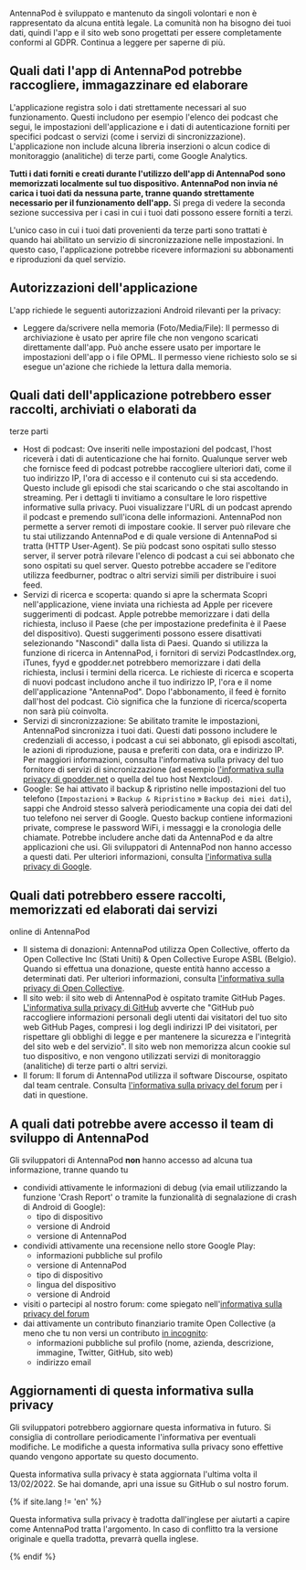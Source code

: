 AntennaPod è sviluppato e mantenuto da singoli volontari e non è rappresentato da
alcuna entità legale. La comunità non ha bisogno dei tuoi dati, quindi l'app e
il sito web sono progettati per essere completamente conformi al GDPR. Continua
a leggere per saperne di più.

## Quali dati l'app di AntennaPod potrebbe raccogliere, immagazzinare ed elaborare

L'applicazione registra solo i dati strettamente necessari al suo funzionamento.
Questi includono per esempio l'elenco dei podcast che segui, le impostazioni
dell'applicazione e i dati di autenticazione forniti per specifici podcast o
servizi (come i servizi di sincronizzazione). L'applicazione non include alcuna
libreria inserzioni o alcun codice di monitoraggio (analitiche) di terze parti,
come Google Analytics.

**Tutti i dati forniti e creati durante l'utilizzo dell'app di AntennaPod sono
memorizzati localmente sul tuo dispositivo. AntennaPod non invia né carica i
tuoi dati da nessuna parte, tranne quando strettamente necessario per il
funzionamento dell'app.** Si prega di vedere la seconda sezione successiva per i
casi in cui i tuoi dati possono essere forniti a terzi.

L'unico caso in cui i tuoi dati provenienti da terze parti sono trattati è quando
hai abilitato un servizio di sincronizzazione nelle impostazioni. In questo
caso, l'applicazione potrebbe ricevere informazioni su abbonamenti e
riproduzioni da quel servizio.

## Autorizzazioni dell'applicazione

L'app richiede le seguenti autorizzazioni Android rilevanti per la privacy:

- Leggere da/scrivere nella memoria (Foto/Media/File): Il permesso di
archiviazione è usato per aprire file che non vengono scaricati direttamente
dall'app. Può anche essere usato per importare le impostazioni dell'app o i file
OPML. Il permesso viene richiesto solo se si esegue un'azione che richiede la
lettura dalla memoria.

## Quali dati dell'applicazione potrebbero esser raccolti, archiviati o elaborati da
terze parti

- Host di podcast: Ove inseriti nelle impostazioni del podcast, l'host riceverà i
dati di autenticazione che hai fornito. Qualunque server web che fornisce feed
di podcast potrebbe raccogliere ulteriori dati, come il tuo indirizzo IP, l'ora
di accesso e il contenuto cui si sta accedendo. Questo include gli episodi che
stai scaricando o che stai ascoltando in streaming. Per i dettagli ti invitiamo
a consultare le loro rispettive informative sulla privacy. Puoi visualizzare
l'URL di un podcast aprendo il podcast e premendo sull'icona delle informazioni.
AntennaPod non permette a server remoti di impostare cookie. Il server può
rilevare che tu stai utilizzando AntennaPod e di quale versione di AntennaPod si
tratta (HTTP User-Agent). Se più podcast sono ospitati sullo stesso server, il
server potrà rilevare l'elenco di podcast a cui sei abbonato che sono ospitati
su quel server. Questo potrebbe accadere se l'editore utilizza feedburner,
podtrac o altri servizi simili per distribuire i suoi feed.
- Servizi di ricerca e scoperta: quando si apre la schermata Scopri
nell'applicazione, viene inviata una richiesta ad Apple per ricevere
suggerimenti di podcast. Apple potrebbe memorizzare i dati della richiesta,
incluso il Paese (che per impostazione predefinita è il Paese del dispositivo).
Questi suggerimenti possono essere disattivati selezionando "Nascondi" dalla
lista di Paesi. Quando si utilizza la funzione di ricerca in AntennaPod, i
fornitori di servizi PodcastIndex.org, iTunes, fyyd e gpodder.net potrebbero
memorizzare i dati della richiesta, inclusi i termini della ricerca. Le
richieste di ricerca e scoperta di nuovi podcast includono anche il tuo
indirizzo IP, l'ora e il nome dell'applicazione "AntennaPod". Dopo
l'abbonamento, il feed è fornito dall'host del podcast. Ciò significa che la
funzione di ricerca/scoperta non sarà più coinvolta.
- Servizi di sincronizzazione: Se abilitato tramite le impostazioni, AntennaPod
sincronizza i tuoi dati. Questi dati possono includere le credenziali di
accesso, i podcast a cui sei abbonato, gli episodi ascoltati, le azioni di
riproduzione, pausa e preferiti con data, ora e indirizzo IP. Per maggiori
informazioni, consulta l'informativa sulla privacy del tuo fornitore di servizi
di sincronizzazione (ad esempio [l'informativa sulla privacy di
gpodder.net](https://gpodder.net/privacy) o quella del tuo host Nextcloud).
- Google: Se hai attivato il backup & ripristino nelle impostazioni del tuo
telefono (`Impostazioni` » `Backup & Ripristino` » `Backup dei miei dati`),
sappi che Android stesso salverà periodicamente una copia dei dati del tuo
telefono nei server di Google. Questo backup contiene informazioni private,
comprese le password WiFi, i messaggi e la cronologia delle chiamate. Potrebbe
includere anche dati da AntennaPod e da altre applicazioni che usi. Gli
sviluppatori di AntennaPod non hanno accesso a questi dati. Per ulteriori
informazioni, consulta [l'informativa sulla privacy di
Google](https://policies.google.com).

## Quali dati potrebbero essere raccolti, memorizzati ed elaborati dai servizi
online di AntennaPod

- Il sistema di donazioni: AntennaPod utilizza Open Collective, offerto da Open
Collective Inc (Stati Uniti) & Open Collective Europe ASBL (Belgio). Quando si
effettua una donazione, queste entità hanno accesso a determinati dati. Per
ulteriori informazioni, consulta [l'informativa sulla privacy di Open
Collective](https://opencollective.com/privacypolicy).
- Il sito web: il sito web di AntennaPod è ospitato tramite GitHub Pages.
[L'informativa sulla privacy di
GitHub](https://docs.github.com/en/github/site-policy/github-privacy-statement#github-pages)
avverte che "GitHub può raccogliere informazioni personali degli utenti dai
visitatori del tuo sito web GitHub Pages, compresi i log degli indirizzi IP dei
visitatori, per rispettare gli obblighi di legge e per mantenere la sicurezza e
l'integrità del sito web e del servizio". Il sito web non memorizza alcun cookie
sul tuo dispositivo, e non vengono utilizzati servizi di monitoraggio
(analitiche) di terze parti o altri servizi.
- Il forum: Il forum di AntennaPod utilizza il software Discourse, ospitato dal
team centrale. Consulta [l'informativa sulla privacy del
forum](https://forum.antennapod.org/privacy) per i dati in questione.

## A quali dati potrebbe avere accesso il team di sviluppo di AntennaPod

Gli sviluppatori di AntennaPod **non** hanno accesso ad alcuna tua informazione,
tranne quando tu

- condividi attivamente le informazioni di debug (via email utilizzando la
funzione 'Crash Report' o tramite la funzionalità di segnalazione di crash di
Android di Google):
   - tipo di dispositivo
   - versione di Android
   - versione di AntennaPod
- condividi attivamente una recensione nello store Google Play:
   - informazioni pubbliche sul profilo
   - versione di AntennaPod
   - tipo di dispositivo
   - lingua del dispositivo
   - versione di Android
- visiti o partecipi al nostro forum: come spiegato nell'[informativa sulla
privacy del forum](https://forum.antennapod.org/privacy)
- dai attivamente un contributo finanziario tramite Open Collective (a meno che
tu non versi un contributo [in
incognito](https://docs.opencollective.com/help/financial-contributors/payments#profile):
   - informazioni pubbliche sul profilo (nome, azienda, descrizione, immagine,
Twitter, GitHub, sito web)
   - indirizzo email

## Aggiornamenti di questa informativa sulla privacy

Gli sviluppatori potrebbero aggiornare questa informativa in futuro. Si consiglia
di controllare periodicamente l'informativa per eventuali modifiche. Le
modifiche a questa informativa sulla privacy sono effettive quando vengono
apportate su questo documento.

Questa informativa sulla privacy è stata aggiornata l'ultima volta il 13/02/2022.
Se hai domande, apri una issue su GitHub o sul nostro forum.

{% if site.lang != 'en' %}

Questa informativa sulla privacy è tradotta dall'inglese per aiutarti a capire
come AntennaPod tratta l'argomento. In caso di conflitto tra la versione
originale e quella tradotta, prevarrà quella inglese.

{% endif %}
